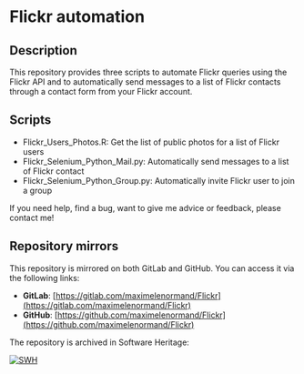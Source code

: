 # Flickr automation

## Description

This repository provides three scripts to automate Flickr queries using the 
Flickr API and to automatically send messages to a list of Flickr contacts 
through a contact form from your Flickr account.
 
## Scripts

  * Flickr_Users_Photos.R: Get the list of public photos for a list of Flickr users
  * Flickr_Selenium_Python_Mail.py: Automatically send messages to a list of Flickr contact
  * Flickr_Selenium_Python_Group.py: Automatically invite Flickr user to join a group

If you need help, find a bug, want to give me advice or feedback, please contact me!

## Repository mirrors

This repository is mirrored on both GitLab and GitHub. You can access it via the following links:

- **GitLab**: [https://gitlab.com/maximelenormand/Flickr](https://gitlab.com/maximelenormand/Flickr)  
- **GitHub**: [https://github.com/maximelenormand/Flickr](https://github.com/maximelenormand/Flickr)  

The repository is archived in Software Heritage:

[![SWH](https://archive.softwareheritage.org/badge/origin/https://github.com/maximelenormand/Flickr/)](https://archive.softwareheritage.org/browse/origin/?origin_url=https://github.com/maximelenormand/Flickr)

